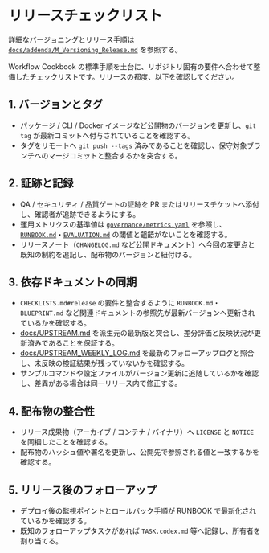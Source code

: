 # リリースチェックリスト

詳細なバージョニングとリリース手順は [`docs/addenda/M_Versioning_Release.md`](addenda/M_Versioning_Release.md) を参照する。

Workflow Cookbook の標準手順を土台に、リポジトリ固有の要件へ合わせて整備したチェックリストです。リリースの都度、以下を確認してください。

## 1. バージョンとタグ

- パッケージ / CLI / Docker イメージなど公開物のバージョンを更新し、`git tag` が最新コミットへ付与されていることを確認する。
- タグをリモートへ `git push --tags` 済みであることを確認し、保守対象ブランチへのマージコミットと整合するかを突合する。

## 2. 証跡と記録

- QA / セキュリティ / 品質ゲートの証跡を PR またはリリースチケットへ添付し、確認者が追跡できるようにする。
- 運用メトリクスの基準値は [`governance/metrics.yaml`](../governance/metrics.yaml) を参照し、
  [`RUNBOOK.md`](../RUNBOOK.md)・[`EVALUATION.md`](../EVALUATION.md) の閾値と齟齬がないことを確認する。
- リリースノート（`CHANGELOG.md` など公開ドキュメント）へ今回の変更点と既知の制約を追記し、配布物のバージョンと紐付ける。

## 3. 依存ドキュメントの同期

- `CHECKLISTS.md#release` の要件と整合するように `RUNBOOK.md`・`BLUEPRINT.md` など関連ドキュメントの参照先が最新バージョンへ更新されているかを確認する。
- [docs/UPSTREAM.md](docs/UPSTREAM.md) を派生元の最新版と突合し、差分評価と反映状況が更新済みであることを保証する。
- [docs/UPSTREAM_WEEKLY_LOG.md](docs/UPSTREAM_WEEKLY_LOG.md) を最新のフォローアップログと照合し、未反映の検証結果が残っていないかを確認する。
- サンプルコマンドや設定ファイルがバージョン更新に追随しているかを確認し、差異がある場合は同一リリース内で修正する。

## 4. 配布物の整合性

- リリース成果物（アーカイブ / コンテナ / バイナリ）へ `LICENSE` と `NOTICE` を同梱したことを確認する。
- 配布物のハッシュ値や署名を更新し、公開先で参照される値と一致するかを確認する。

## 5. リリース後のフォローアップ

- デプロイ後の監視ポイントとロールバック手順が RUNBOOK で最新化されているかを確認する。
- 既知のフォローアップタスクがあれば `TASK.codex.md` 等へ記録し、所有者を割り当てる。
